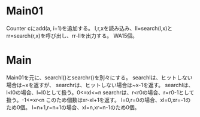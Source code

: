 # Main01
Counter cにadd(a, i+1)を追加する。
l,r,xを読み込み、ll=search(l,x)とrr=search(r,x)を呼び出し、rr-llを出力する。
WA15個。

# Main
Main01を元に、searchl()とsearchr()を別々にする。
searchlは、ヒットしない場合は~xを返すが、
searchrは、ヒットしない場合は~x-1を返す。
searchlは、l<l0の場合、l=l0として扱う。0<=xl<=n
searchrは、r<r0の場合、r=r0-1として扱う。-1<=xr<n
このため個数はxr-xl+1を返す。
l=0,r=0の場合、xl=0,xr=-1のため0個。
l=n+1,r=n+1の場合、xl=n,xr=n-1のため0個。

